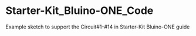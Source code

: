 # Starter-Kit_Bluino-ONE_Code
Example sketch to support the Circuit#1-#14 in Starter-Kit Bluino-ONE guide
